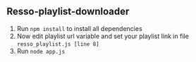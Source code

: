 ## Resso-playlist-downloader

1. Run `npm install` to install all dependencies
2. Now edit playlist url variable and set your playlist link in file `resso_playlist.js [line 8]`
3. Run `node app.js`

